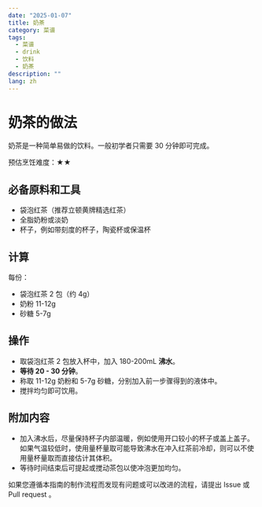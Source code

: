 ```yaml
---
date: "2025-01-07"
title: 奶茶
category: 菜谱
tags:
  - 菜谱
  - drink
  - 饮料
  - 奶茶
description: ""
lang: zh
---
```


# 奶茶的做法

奶茶是一种简单易做的饮料。一般初学者只需要 30 分钟即可完成。

预估烹饪难度：★★

## 必备原料和工具

- 袋泡红茶（推荐立顿黄牌精选红茶）
- 全脂奶粉或淡奶
- 杯子，例如带刻度的杯子，陶瓷杯或保温杯

## 计算

每份：

- 袋泡红茶 2 包（约 4g）
- 奶粉 11-12g
- 砂糖 5-7g

## 操作

- 取袋泡红茶 2 包放入杯中，加入 180-200mL **沸水**。
- **等待 20 - 30 分钟**。
- 称取 11-12g 奶粉和 5-7g 砂糖，分别加入前一步骤得到的液体中。
- 搅拌均匀即可饮用。

## 附加内容

- 加入沸水后，尽量保持杯子内部温暖，例如使用开口较小的杯子或盖上盖子。如果气温较低时，使用量杯量取可能导致沸水在冲入红茶前冷却，则可以不使用量杯量取而直接估计其体积。
- 等待时间结束后可提起或搅动茶包以使冲泡更加均匀。

如果您遵循本指南的制作流程而发现有问题或可以改进的流程，请提出 Issue 或 Pull request 。
